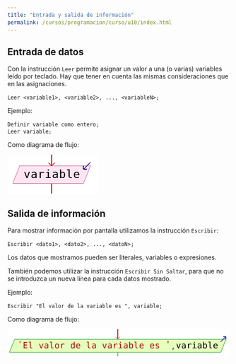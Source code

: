 ```yaml
---
title: "Entrada y salida de información"
permalink: /cursos/programacion/curso/u10/index.html
---
```


## Entrada de datos

Con la instrucción `Leer` permite asignar un valor a una (o varias) variables leído por teclado. Hay que tener en cuenta las mismas consideraciones que en las asignaciones.

	Leer <variable1>, <variable2>, ..., <variableN>;

Ejemplo:

	Definir variable como entero;
	Leer variable;

Como diagrama de flujo:

![leer](img/leer.png)

## Salida de información

Para mostrar información por pantalla utilizamos la instrucción `Escribir`:

	Escribir <dato1>, <dato2>, ..., <datoN>;

Los datos que mostramos pueden ser literales, variables o expresiones.

También podemos utilizar la instrucción `Escribir Sin Saltar`, para que no se introduzca un nueva línea para cada datos mostrado.

Ejemplo:

	Escribir "El valor de la variable es ", variable;

Como diagrama de flujo:

![escribir](img/escribir.png)
